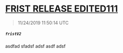 # [FRIST RELEASE EDITED111](https://github.com/Mike-EEE/action-jackson/releases/tag/fristV2)
> 11/24/2019 11:50:14 UTC
##### ``fristV2``
asdfad sfadsf adsf  asdf adsf 

